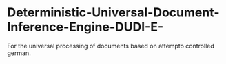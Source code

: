 # Deterministic-Universal-Document-Inference-Engine-DUDI-E-

 For the universal processing of documents based on attempto controlled german. 
